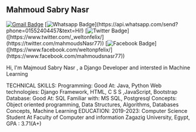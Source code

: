 ## Mahmoud Sabry Nasr 
[![Gmail Badge](https://img.shields.io/badge/-Gmail-c14438?style=flat-square&logo=Gmail&logoColor=white&link=mailto:mahmoudsnasr77@gmail.com)](mahmoudsnasr77@gmail.com)
[![Whatsapp Badge](https://img.shields.io/badge/-Whatsapp-4CA143?style=flat-square&labelColor=4CA143&logo=whatsapp&logoColor=white&link=https://api.whatsapp.com/send?phone=01552404457&text=Hi!)](https://api.whatsapp.com/send?phone=01552404457&text=Hi!)
[![Twitter Badge](https://img.shields.io/badge/-Twitter-1da1f2?style=flat-square&labelColor=1da1f2&logo=twitter&logoColor=white&link=[https://www.twitter.com/_weltonfelix/](https://twitter.com/mahmoudsNasr77))]([https://www.twitter.com/_weltonfelix/](https://twitter.com/mahmoudsNasr77))
[![Facebook Badge](https://img.shields.io/badge/-Facebook-3b5998?style=flat-square&labelColor=3b5998&logo=facebook&logoColor=white&link=[https://www.facebook.com/weltonpfelix/](https://www.facebook.com/mahmoudsnasr77))]([https://www.facebook.com/weltonpfelix/](https://www.facebook.com/mahmoudsnasr77))

Hi, I'm Majmoud Sabry Nasr , a Django Developer and intersted in Machine Learning

TECHNICAL SKILLS:
  Programming:
    Good At: Java, Python
    Web technologies: Django Framework, HTML, C S S ,JavaScript, Bootstrap
  Database:
    Good At: SQL
    Familiar with: MS SQL, Postgresql
  Concepts:
    Object oriented programming, Data Structures, Algorithms, Databases Concepts,
    Machine Learning
EDUCATION:
  2019-2023: Computer Science Student At Faculty of Computer and information Zagazig
  University, Egypt, GPA : 3.71(A+)
